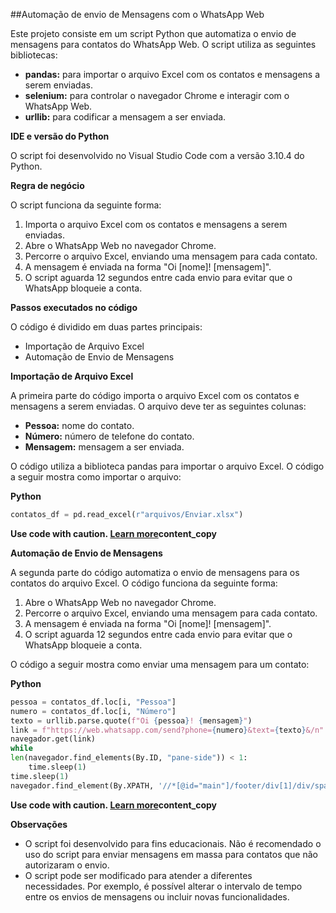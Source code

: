 ##Automação de envio de Mensagens com o WhatsApp Web

Este projeto consiste em um script Python que automatiza o envio de mensagens para contatos do WhatsApp Web. O script utiliza as seguintes bibliotecas:

- **pandas:** para importar o arquivo Excel com os contatos e mensagens a serem enviadas.
- **selenium:** para controlar o navegador Chrome e interagir com o WhatsApp Web.
- **urllib:** para codificar a mensagem a ser enviada.

**IDE e versão do Python**

O script foi desenvolvido no Visual Studio Code com a versão 3.10.4 do Python.

**Regra de negócio**

O script funciona da seguinte forma:

1. Importa o arquivo Excel com os contatos e mensagens a serem enviadas.
2. Abre o WhatsApp Web no navegador Chrome.
3. Percorre o arquivo Excel, enviando uma mensagem para cada contato.
4. A mensagem é enviada na forma "Oi [nome]! [mensagem]".
5. O script aguarda 12 segundos entre cada envio para evitar que o WhatsApp bloqueie a conta.

**Passos executados no código**

O código é dividido em duas partes principais:

- Importação de Arquivo Excel
- Automação de Envio de Mensagens

**Importação de Arquivo Excel**

A primeira parte do código importa o arquivo Excel com os contatos e mensagens a serem enviadas. O arquivo deve ter as seguintes colunas:

- **Pessoa:** nome do contato.
- **Número:** número de telefone do contato.
- **Mensagem:** mensagem a ser enviada.

O código utiliza a biblioteca pandas para importar o arquivo Excel. O código a seguir mostra como importar o arquivo:

**Python**

```python
contatos_df = pd.read_excel(r"arquivos/Enviar.xlsx")
```

**Use code with caution. [Learn more](https://bard.google.com/faq#coding)content_copy**

**Automação de Envio de Mensagens**

A segunda parte do código automatiza o envio de mensagens para os contatos do arquivo Excel. O código funciona da seguinte forma:

1. Abre o WhatsApp Web no navegador Chrome.
2. Percorre o arquivo Excel, enviando uma mensagem para cada contato.
3. A mensagem é enviada na forma "Oi [nome]! [mensagem]".
4. O script aguarda 12 segundos entre cada envio para evitar que o WhatsApp bloqueie a conta.

O código a seguir mostra como enviar uma mensagem para um contato:

**Python**

```python
pessoa = contatos_df.loc[i, "Pessoa"]
numero = contatos_df.loc[i, "Número"]
texto = urllib.parse.quote(f"Oi {pessoa}! {mensagem}")
link = f"https://web.whatsapp.com/send?phone={numero}&text={texto}&/n"
navegador.get(link)
while
len(navegador.find_elements(By.ID, "pane-side")) < 1:
    time.sleep(1)
time.sleep(1)
navegador.find_element(By.XPATH, '//*[@id="main"]/footer/div[1]/div/span[2]/div/div[2]/div[2]/button/span').click()

```

**Use code with caution. [Learn more](https://bard.google.com/faq#coding)content_copy**

**Observações**

- O script foi desenvolvido para fins educacionais. Não é recomendado o uso do script para enviar mensagens em massa para contatos que não autorizaram o envio.
- O script pode ser modificado para atender a diferentes necessidades. Por exemplo, é possível alterar o intervalo de tempo entre os envios de mensagens ou incluir novas funcionalidades.
